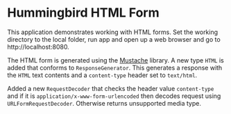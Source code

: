 # Hummingbird HTML Form

This application demonstrates working with HTML forms. Set the working directory to the local folder, run app and open up a web browser and go to http://localhost:8080. 

The HTML form is generated using the [Mustache](https://github.com/hummingbird-project/swift-mustache) library. A new type `HTML` is added that conforms to `ResponseGenerator`. This generates a response with the `HTML` text contents and a `content-type` header set to `text/html`.

Added a new `RequestDecoder` that checks the header value `content-type` and if it is `application/x-www-form-urlencoded` then decodes request using `URLFormRequestDecoder`. Otherwise returns unsupported media type.